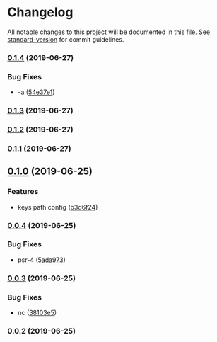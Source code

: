# Changelog

All notable changes to this project will be documented in this file. See [standard-version](https://github.com/conventional-changelog/standard-version) for commit guidelines.

### [0.1.4](https://git///compare/v0.1.3...v0.1.4) (2019-06-27)


### Bug Fixes

* -a ([54e37e1](https://git///commit/54e37e1))



### [0.1.3](https://git///compare/v0.1.2...v0.1.3) (2019-06-27)



### [0.1.2](https://git///compare/v0.1.1...v0.1.2) (2019-06-27)



### [0.1.1](https://git///compare/v0.1.0...v0.1.1) (2019-06-27)



## [0.1.0](https://git///compare/v0.0.4...v0.1.0) (2019-06-25)


### Features

* keys path config ([b3d6f24](https://git///commit/b3d6f24))



### [0.0.4](https://git///compare/v0.0.3...v0.0.4) (2019-06-25)


### Bug Fixes

* psr-4 ([5ada973](https://git///commit/5ada973))



### [0.0.3](https://git///compare/v0.0.2...v0.0.3) (2019-06-25)


### Bug Fixes

* nc ([38103e5](https://git///commit/38103e5))



### 0.0.2 (2019-06-25)
